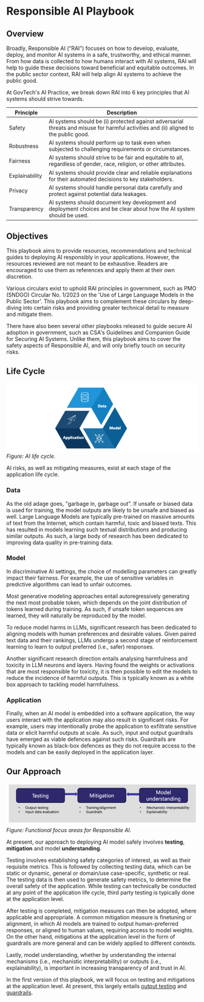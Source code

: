 # Responsible AI Playbook


## Overview

Broadly, Responsible AI (“RAI”) focuses on how to develop, evaluate, deploy, and monitor AI systems in a safe, trustworthy, and ethical manner. From how data is collected to how humans interact with AI systems, RAI will help to guide these decisions toward beneficial and equitable outcomes. In the public sector context, RAI will help align AI systems to achieve the public good.

At GovTech's AI Practice, we break down RAI into 6 key principles that AI systems should strive towards. 

| Principle    | Description |
|--------------|-------------|
| Safety       | AI systems should be (i) protected against adversarial threats and misuse for harmful activities and (ii) aligned to the public good. |
| Robustness   | AI systems should perform up to task even when subjected to challenging requirements or circumstances. |
| Fairness     | AI systems should strive to be fair and equitable to all, regardless of gender, race, religion, or other attributes. |
| Explainability | AI systems should provide clear and reliable explanations for their automated decisions to key stakeholders. |
| Privacy      | AI systems should handle personal data carefully and protect against potential data leakages. |
| Transparency | AI systems should document key development and deployment choices and be clear about how the AI system should be used. |

## Objectives

This playbook aims to provide resources, recommendations and technical guides to deploying AI responsibly in your applications. However, the resources reviewed are not meant to be exhaustive. Readers are encouraged to use them as references and apply them at their own discretion.

Various circulars exist to uphold RAI principles in government, such as PMO (SNDGO) Circular No. 1/2023 on the 'Use of Large Language Models in the Public Sector'. This playbook aims to complement these circulars by deep-diving into certain risks and providing greater technical detail to measure and mitigate them. 

There have also been several other playbooks released to guide secure AI adoption in government, such as CSA's Guidelines and Companion Guide for Securing AI Systems. Unlike them, this playbook aims to cover the safety aspects of Responsible AI, and will only briefly touch on security risks.  

## Life Cycle

![AI Cycle](images/ai_cycle.png)
_Figure: AI life cycle._

AI risks, as well as mitigating measures, exist at each stage of the application life cycle. 

### Data

As the old adage goes, "garbage in, garbage out". If unsafe or biased data is used for training, the model outputs are likely to be unsafe and biased as well. Large Language Models are typically pre-trained on massive amounts of text from the Internet, which contain harmful, toxic and biased texts. This has resulted in models learning such textual distributions and producing similar outputs. As such, a large body of research has been dedicated to improving data quality in pre-training data. 

### Model

In discriminative AI settings, the choice of modelling parameters can greatly impact their fairness. For example, the use of sensitive variables in predictive algorithms can lead to unfair outcomes. 

Most generative modeling approaches entail autoregressively generating the next most probable token, which depends on the joint distribution of tokens learned during training. As such, if unsafe token sequences are learned, they will naturally be reproduced by the model. 

To reduce model harms in LLMs, significant research has been dedicated to aligning models with human preferences and desirable values. Given paired text data and their rankings, LLMs undergo a second stage of reinforcement learning to learn to output preferred (i.e., safer) responses. 

Another significant research direction entails analysing harmfulness and toxicity in LLM neurons and layers. Having found the weights or activations that are most responsible for toxicity, it is then possible to edit the models to reduce the incidence of harmful outputs. This is typically known as a white box approach to tackling model harmfulness. 


### Application

Finally, when an AI model is embedded into a software application, the way users interact with the application may also result in significant risks. For example, users may intentionally probe the application to exfiltrate sensitive data or elicit harmful outputs at scale. As such, input and output guardrails have emerged as viable defences against such risks. Guardrails are typically known as black-box defences as they do not require access to the models and can be easily deployed in the application layer. 

##  Our Approach

![Approach](images/approach_focus.png)
_Figure: Functional focus areas for Responsible AI._

At present, our approach to deploying AI model safely involves **testing**, **mitigation** and model **understanding**. 

Testing involves establishing safety categories of interest, as well as their requisite metrics. This is followed by collecting testing data, which can be static or dynamic, general or domain/use case-specific, synthetic or real. The testing data is then used to generate safety metrics, to determine the overall safety of the application. While testing can technically be conducted at any point of the application life cycle, third party testing is typically done at the application level. 

After testing is completed, mitigation measures can then be adopted, where applicable and appropriate. A common mitigation measure is finetuning or alignment, in which AI models are trained to output human-preferred responses, or aligned to human values, requiring access to model weights. On the other hand, mitigations at the application level in the form of guardrails are more general and can be widely applied to different contexts. 

Lastly, model understanding, whether by understanding the internal mechanisms (i.e., mechanistic interpretability) or outputs (i.e., explainability), is important in increasing transparency of and trust in AI. 

In the first version of this playbook, we will focus on testing and mitigations at the application level. At present, this largely entails [output testing](testing.md) and [guardrails](guardrails.md).




